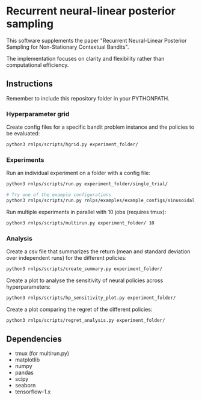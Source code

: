 # Recurrent neural-linear posterior sampling

This software supplements the paper "Recurrent Neural-Linear Posterior Sampling for Non-Stationary Contextual Bandits".

The implementation focuses on clarity and flexibility rather than computational efficiency.

## Instructions

Remember to include this repository folder in your PYTHONPATH.

### Hyperparameter grid

Create config files for a specific bandit problem instance and the policies to be evaluated:

```bash
python3 rnlps/scripts/hgrid.py experiment_folder/
```

### Experiments

Run an individual experiment on a folder with a config file:
```bash
python3 rnlps/scripts/run.py experiment_folder/single_trial/

# Try one of the example configurations
python3 rnlps/scripts/run.py rnlps/examples/example_configs/sinusoidal_bernoulli/2/
```

Run multiple experiments in parallel with 10 jobs (requires tmux):

```bash
python3 rnlps/scripts/multirun.py experiment_folder/ 10
```

### Analysis

Create a csv file that summarizes the return (mean and standard deviation over independent runs) for the different policies:

```bash
python3 rnlps/scripts/create_summary.py experiment_folder/
```

Create a plot to analyse the sensitivity of neural policies across hyperparameters:

```bash
python3 rnlps/scripts/hp_sensitivity_plot.py experiment_folder/
```


Create a plot comparing the regret of the different policies:

```bash
python3 rnlps/scripts/regret_analysis.py experiment_folder/
```

## Dependencies

- tmux (for multirun.py)
- matplotlib
- numpy
- pandas
- scipy
- seaborn
- tensorflow-1.x
